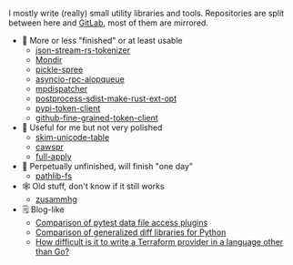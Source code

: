 I mostly write (really) small utility libraries and tools.
Repositories are split between here and [GitLab](https://gitlab.com/smheidrich/), most of them are mirrored.

- 💯 More or less "finished" or at least usable
  - [json-stream-rs-tokenizer](https://github.com/smheidrich/py-json-stream-rs-tokenizer)
  - [Mondir](https://github.com/smheidrich/mondir)
  - [pickle-spree](https://github.com/smheidrich/pickle-spree)
  - [asyncio-rpc-aiopqueue](https://github.com/smheidrich/asyncio-rpc-aiopqueue)
  - [mpdispatcher](https://github.com/smheidrich/mpdispatcher)
  - [postprocess-sdist-make-rust-ext-opt](https://github.com/smheidrich/postprocess-sdist-make-rust-ext-opt)
  - [pypi-token-client](https://github.com/smheidrich/pypi-token-client)
  - [github-fine-grained-token-client](https://github.com/smheidrich/github-fine-grained-token-client)
- 🤷 Useful for me but not very polished
  - [skim-unicode-table](https://github.com/smheidrich/skim-unicode-table)
  - [cawspr](https://github.com/smheidrich/cawspr)
  - [full-apply](https://github.com/smheidrich/full-apply)
- 👴 Perpetually unfinished, will finish "one day"
  - [pathlib-fs](https://github.com/smheidrich/pathlib-fs)
- 🕸 Old stuff, don't know if it still works
  - [zusammhg](https://github.com/smheidrich/zusammhg)
- 🗒 Blog-like
  - [Comparison of pytest data file access plugins](https://github.com/smheidrich/comparison-of-pytest-data-file-access-plugins)
  - [Comparison of generalized diff libraries for Python](https://github.com/smheidrich/comparison-of-generalized-diff-libraries-for-python)
  - [How difficult is it to write a Terraform provider in a language other than Go?](https://github.com/smheidrich/non-go-terraform-provider-assessment)
